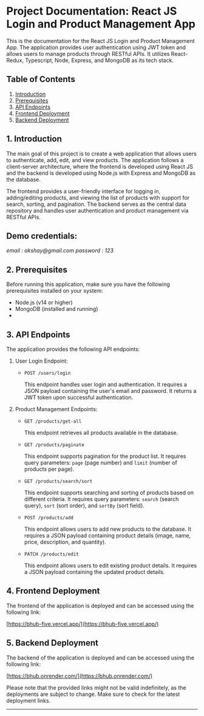 # Project Documentation: React JS Login and Product Management App

This is the documentation for the React JS Login and Product Management App. The application provides user authentication using JWT token and allows users to manage products through RESTful APIs. It utilizes React-Redux, Typescript, Node, Express, and MongoDB as its tech stack.

## Table of Contents

1. [Introduction](#introduction)
2. [Prerequisites](#prerequisites)
3. [API Endpoints](#api-endpoints)
4. [Frontend Deployment](#frontend-deployment)
5. [Backend Deployment](#backend-deployment)

## 1. Introduction

The main goal of this project is to create a web application that allows users to authenticate, add, edit, and view products. The application follows a client-server architecture, where the frontend is developed using React JS and the backend is developed using Node.js with Express and MongoDB as the database.

The frontend provides a user-friendly interface for logging in, adding/editing products, and viewing the list of products with support for search, sorting, and pagination. The backend serves as the central data repository and handles user authentication and product management via RESTful APIs.


## Demo credentials:
_email : akshay@gmail.com_
_password : 123_


## 2. Prerequisites

Before running this application, make sure you have the following prerequisites installed on your system:

- Node.js (v14 or higher)
- MongoDB (installed and running)
- 
## 3. API Endpoints

The application provides the following API endpoints:

1. User Login Endpoint:

   - `POST /users/login`

     This endpoint handles user login and authentication. It requires a JSON payload containing the user's email and password. It returns a JWT token upon successful authentication.

2. Product Management Endpoints:

   - `GET /products/get-all`

     This endpoint retrieves all products available in the database.

   - `GET /products/paginate`

     This endpoint supports pagination for the product list. It requires query parameters: `page` (page number) and `limit` (number of products per page).

   - `GET /products/search/sort`

     This endpoint supports searching and sorting of products based on different criteria. It requires query parameters: `search` (search query), `sort` (sort order), and `sortBy` (sort field).

   - `POST /products/add`

     This endpoint allows users to add new products to the database. It requires a JSON payload containing product details (image, name, price, description, and quantity).

   - `PATCH /products/edit`

     This endpoint allows users to edit existing product details. It requires a JSON payload containing the updated product details.

## 4. Frontend Deployment

The frontend of the application is deployed and can be accessed using the following link:

[https://bhub-five.vercel.app/](https://bhub-five.vercel.app/)

## 5. Backend Deployment

The backend of the application is deployed and can be accessed using the following link:

[https://bhub.onrender.com/](https://bhub.onrender.com/)

Please note that the provided links might not be valid indefinitely, as the deployments are subject to change. Make sure to check for the latest deployment links.

---
